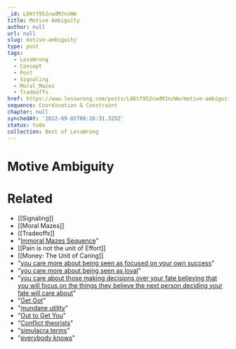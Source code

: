 ```yaml
---
_id: L6Ktf952cwdMJnzWm
title: Motive Ambiguity
author: null
url: null
slug: motive-ambiguity
type: post
tags:
  - LessWrong
  - Concept
  - Post
  - Signaling
  - Moral_Mazes
  - Tradeoffs
href: https://www.lesswrong.com/posts/L6Ktf952cwdMJnzWm/motive-ambiguity
sequence: Coordination & Constraint
chapter: null
synchedAt: '2022-09-01T09:26:31.325Z'
status: todo
collection: Best of LessWrong
---
```


# Motive Ambiguity


# Related

- [[Signaling]]
- [[Moral Mazes]]
- [[Tradeoffs]]
- "[Immoral Mazes Sequence](https://thezvi.wordpress.com/2020/05/23/mazes-sequence-summary/)"
- [[Pain is not the unit of Effort]]
- [[Money: The Unit of Caring]]
- "[you care more about being seen as focused on your own success](https://thezvi.wordpress.com/2020/05/23/mazes-sequence-summary/#:~:text=The%20Immoral%20Mazes%20sequence%20is,for%20their%20own%20organizational%20advancement.)"
- "[you care more about being seen as loyal](https://en.wikipedia.org/wiki/Pledge_of_Allegiance)"
- "[you care about those making decisions over your fate believing that you will focus on the things they believe the next person deciding your fate will care about](https://thezvi.wordpress.com/2015/06/30/the-thing-and-the-symbolic-representation-of-the-thing/)"
- "[Get Got](https://thezvi.wordpress.com/2017/09/23/out-to-get-you/)"
- "[mundane utility](https://tvtropes.org/pmwiki/pmwiki.php/Main/MundaneUtility)"
- "[Out to Get You](https://thezvi.wordpress.com/2017/09/23/out-to-get-you/)"
- "[Conflict theorists](https://slatestarcodex.com/2018/01/24/conflict-vs-mistake/)"
- "[simulacra terms](https://thezvi.wordpress.com/2020/06/15/simulacra-and-covid-19/)"
- "[everybody knows](https://thezvi.wordpress.com/2019/07/02/everybody-knows/)"